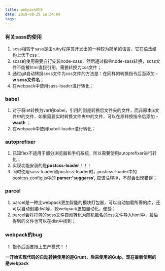 ```yaml
---
title: webpack相关
date: 2019-08-25 16:34:09
tags:
---
```

### 有关sass的使用
1. scss相较于sass是由ruby程序员开发出的一种较为简单的语言，它在语法结构上优于css；
2. scss的使用需要自行安装node-sass，然后通过指令node-sass转换，scss文件不能被html直接引用，需要转换为css文件；
3. 通过git自动转换scss文件为css文件的方法是：在同样的转换指令后面添加 **-w scss文件名**； 
4. 在webpack中使用sass-loader进行转化；

### babel
1. 对于将let转换为var的babel，引用的则是转换后文件夹的文件，而非原本js文件中的文件，如果需要实时转换文件夹中的文件，可以在原转换指令后添加 **-wacth** ；
2. 在webpack中使用babel-loader进行转化；

### autoprefixer
1. 已知flex不适用于部分浏览器和手机系统，所以需要使用autoprefixer进行转化；
2. 实现功能安装的是**postcss-loader**！！！
3. 同时使用sass-loader和postcss-loader时，postcss-loader中的postcss.config.js中的 **parser:'suggarss',** 应该注释掉，不然会出现错误；

### parcel
1. parcel是一种比webpack更加智能的模块打包器，可以自动加载所需的库，还可以自动创建dist等，较webpack更加自动化，便捷；
2. parcel会将打包的scss文件自动转化为随机数名的css文件导入html中，最后得到的文件也可以在dist中找到；

### webpack的bug
1. 指令后面要跟上生产模式！！


**一开始实现代码的自动转换使用的是Grunt，后来使用的Gulp，现在最新使用的是webpack**